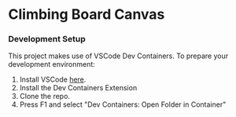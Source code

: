 # Climbing Board Canvas

### Development Setup
This project makes use of VSCode Dev Containers. To prepare your development environment:
1. Install VSCode [here](https://code.visualstudio.com/Download).
2. Install the Dev Containers Extension
3. Clone the repo.
4. Press F1 and select "Dev Containers: Open Folder in Container"

